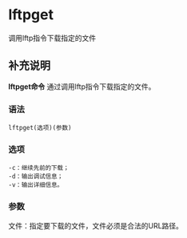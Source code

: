 lftpget
===

调用lftp指令下载指定的文件

## 补充说明

**lftpget命令** 通过调用lftp指令下载指定的文件。

### 语法

```shell
lftpget(选项)(参数)
```

### 选项

```shell
-c：继续先前的下载；
-d：输出调试信息；
-v：输出详细信息。
```

### 参数

文件：指定要下载的文件，文件必须是合法的URL路径。


<!-- Linux命令行搜索引擎：https://jaywcjlove.github.io/linux-command/ -->